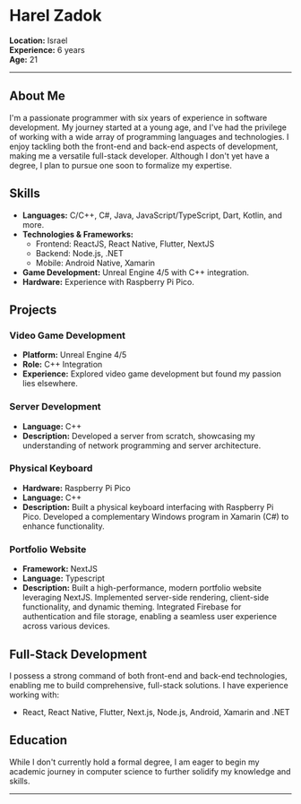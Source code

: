 # Harel Zadok

**Location:** Israel  
**Experience:** 6 years  
**Age:** 21

---

## About Me

I'm a passionate programmer with six years of experience in software development. My journey started at a young age, and I've had the privilege of working with a wide array of programming languages and technologies. I enjoy tackling both the front-end and back-end aspects of development, making me a versatile full-stack developer. Although I don't yet have a degree, I plan to pursue one soon to formalize my expertise.

## Skills

- **Languages:** C/C++, C#, Java, JavaScript/TypeScript, Dart, Kotlin, and more.
- **Technologies & Frameworks:**
    - Frontend: ReactJS, React Native, Flutter, NextJS
    - Backend: Node.js, .NET
    - Mobile: Android Native, Xamarin
- **Game Development:** Unreal Engine 4/5 with C++ integration.
- **Hardware:** Experience with Raspberry Pi Pico.

## Projects

### Video Game Development
- **Platform:** Unreal Engine 4/5
- **Role:** C++ Integration
- **Experience:** Explored video game development but found my passion lies elsewhere.

### Server Development
- **Language:** C++
- **Description:** Developed a server from scratch, showcasing my understanding of network programming and server architecture.

### Physical Keyboard
- **Hardware:** Raspberry Pi Pico
- **Language:** C++
- **Description:** Built a physical keyboard interfacing with Raspberry Pi Pico. Developed a complementary Windows program in Xamarin (C#) to enhance functionality.

### Portfolio Website
- **Framework:** NextJS
- **Language:** Typescript
- **Description:** Built a high-performance, modern portfolio website leveraging NextJS. Implemented server-side rendering, client-side functionality, and dynamic theming. Integrated Firebase for authentication and file storage, enabling a seamless user experience across various devices.

## Full-Stack Development

I possess a strong command of both front-end and back-end technologies, enabling me to build comprehensive, full-stack solutions. I have experience working with:

- React, React Native, Flutter, Next.js, Node.js, Android, Xamarin and .NET

## Education

While I don't currently hold a formal degree, I am eager to begin my academic journey in computer science to further solidify my knowledge and skills.

---